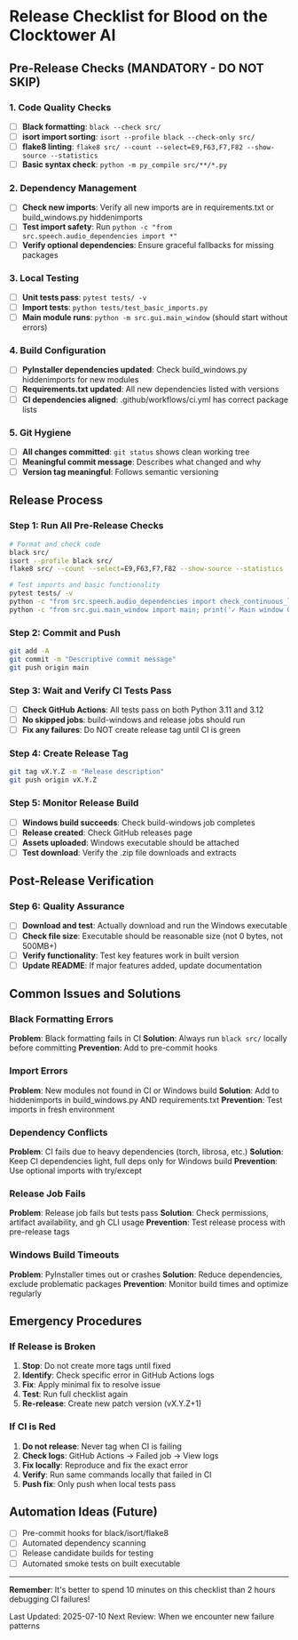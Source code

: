 # Release Checklist for Blood on the Clocktower AI

## Pre-Release Checks (MANDATORY - DO NOT SKIP)

### 1. Code Quality Checks
- [ ] **Black formatting**: `black --check src/`
- [ ] **isort import sorting**: `isort --profile black --check-only src/`
- [ ] **flake8 linting**: `flake8 src/ --count --select=E9,F63,F7,F82 --show-source --statistics`
- [ ] **Basic syntax check**: `python -m py_compile src/**/*.py`

### 2. Dependency Management
- [ ] **Check new imports**: Verify all new imports are in requirements.txt or build_windows.py hiddenimports
- [ ] **Test import safety**: Run `python -c "from src.speech.audio_dependencies import *"` 
- [ ] **Verify optional dependencies**: Ensure graceful fallbacks for missing packages

### 3. Local Testing
- [ ] **Unit tests pass**: `pytest tests/ -v`
- [ ] **Import tests**: `python tests/test_basic_imports.py`
- [ ] **Main module runs**: `python -m src.gui.main_window` (should start without errors)

### 4. Build Configuration
- [ ] **PyInstaller dependencies updated**: Check build_windows.py hiddenimports for new modules
- [ ] **Requirements.txt updated**: All new dependencies listed with versions
- [ ] **CI dependencies aligned**: .github/workflows/ci.yml has correct package lists

### 5. Git Hygiene
- [ ] **All changes committed**: `git status` shows clean working tree
- [ ] **Meaningful commit message**: Describes what changed and why
- [ ] **Version tag meaningful**: Follows semantic versioning

## Release Process

### Step 1: Run All Pre-Release Checks
```bash
# Format and check code
black src/
isort --profile black src/
flake8 src/ --count --select=E9,F63,F7,F82 --show-source --statistics

# Test imports and basic functionality
pytest tests/ -v
python -c "from src.speech.audio_dependencies import check_continuous_listening_support; print('✓ Audio deps OK')"
python -c "from src.gui.main_window import main; print('✓ Main window OK')"
```

### Step 2: Commit and Push
```bash
git add -A
git commit -m "Descriptive commit message"
git push origin main
```

### Step 3: Wait and Verify CI Tests Pass
- [ ] **Check GitHub Actions**: All tests pass on both Python 3.11 and 3.12
- [ ] **No skipped jobs**: build-windows and release jobs should run
- [ ] **Fix any failures**: Do NOT create release tag until CI is green

### Step 4: Create Release Tag
```bash
git tag vX.Y.Z -m "Release description"
git push origin vX.Y.Z
```

### Step 5: Monitor Release Build
- [ ] **Windows build succeeds**: Check build-windows job completes
- [ ] **Release created**: Check GitHub releases page
- [ ] **Assets uploaded**: Windows executable should be attached
- [ ] **Test download**: Verify the .zip file downloads and extracts

## Post-Release Verification

### Step 6: Quality Assurance
- [ ] **Download and test**: Actually download and run the Windows executable
- [ ] **Check file size**: Executable should be reasonable size (not 0 bytes, not 500MB+)
- [ ] **Verify functionality**: Test key features work in built version
- [ ] **Update README**: If major features added, update documentation

## Common Issues and Solutions

### Black Formatting Errors
**Problem**: Black formatting fails in CI
**Solution**: Always run `black src/` locally before committing
**Prevention**: Add to pre-commit hooks

### Import Errors
**Problem**: New modules not found in CI or Windows build
**Solution**: Add to hiddenimports in build_windows.py AND requirements.txt
**Prevention**: Test imports in fresh environment

### Dependency Conflicts
**Problem**: CI fails due to heavy dependencies (torch, librosa, etc.)
**Solution**: Keep CI dependencies light, full deps only for Windows build
**Prevention**: Use optional imports with try/except

### Release Job Fails
**Problem**: Release job fails but tests pass
**Solution**: Check permissions, artifact availability, and gh CLI usage
**Prevention**: Test release process with pre-release tags

### Windows Build Timeouts
**Problem**: PyInstaller times out or crashes
**Solution**: Reduce dependencies, exclude problematic packages
**Prevention**: Monitor build times and optimize regularly

## Emergency Procedures

### If Release is Broken
1. **Stop**: Do not create more tags until fixed
2. **Identify**: Check specific error in GitHub Actions logs
3. **Fix**: Apply minimal fix to resolve issue
4. **Test**: Run full checklist again
5. **Re-release**: Create new patch version (vX.Y.Z+1)

### If CI is Red
1. **Do not release**: Never tag when CI is failing
2. **Check logs**: GitHub Actions → Failed job → View logs
3. **Fix locally**: Reproduce and fix the exact error
4. **Verify**: Run same commands locally that failed in CI
5. **Push fix**: Only push when local tests pass

## Automation Ideas (Future)
- [ ] Pre-commit hooks for black/isort/flake8
- [ ] Automated dependency scanning
- [ ] Release candidate builds for testing
- [ ] Automated smoke tests on built executable

---

**Remember**: It's better to spend 10 minutes on this checklist than 2 hours debugging CI failures!

Last Updated: 2025-07-10
Next Review: When we encounter new failure patterns